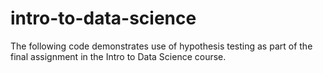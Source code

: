 # intro-to-data-science

 The following code demonstrates use of hypothesis testing as part of the final assignment in the Intro to Data Science course.
